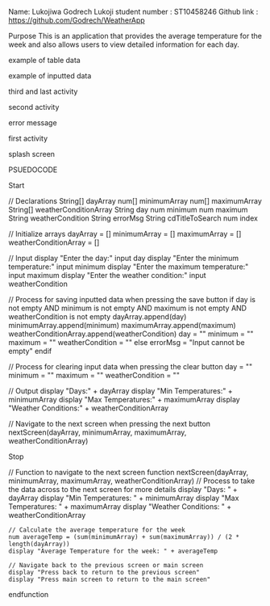 



Name: Lukojiwa Godrech Lukoji
student number : ST10458246
Github link : https://github.com/Godrech/WeatherApp



Purpose
This is an application that provides the average temperature for the week and also allows users to view detailed information for each day.


 



 
 


example of table data
 


example of inputted data
 


third and last activity
 

second activity
 

error message
 

first activity
 

splash screen
 











































PSUEDOCODE

Start

// Declarations
String[] dayArray
num[] minimumArray
num[] maximumArray
String[] weatherConditionArray
String day
num minimum
num maximum
String weatherCondition
String errorMsg
String cdTitleToSearch
num index

// Initialize arrays
dayArray = []
minimumArray = []
maximumArray = []
weatherConditionArray = []

// Input
display "Enter the day:"
input day
display "Enter the minimum temperature:"
input minimum
display "Enter the maximum temperature:"
input maximum
display "Enter the weather condition:"
input weatherCondition

// Process for saving inputted data when pressing the save button
if day is not empty AND minimum is not empty AND maximum is not empty AND weatherCondition is not empty
    dayArray.append(day)
    minimumArray.append(minimum)
    maximumArray.append(maximum)
    weatherConditionArray.append(weatherCondition)
    day = ""
    minimum = ""
    maximum = ""
    weatherCondition = ""
else
    errorMsg = "Input cannot be empty"
endif

// Process for clearing input data when pressing the clear button
day = ""
minimum = ""
maximum = ""
weatherCondition = ""

// Output
display "Days:" + dayArray
display "Min Temperatures:" + minimumArray
display "Max Temperatures:" + maximumArray
display "Weather Conditions:" + weatherConditionArray

// Navigate to the next screen when pressing the next button
nextScreen(dayArray, minimumArray, maximumArray, weatherConditionArray)

Stop

// Function to navigate to the next screen
function nextScreen(dayArray, minimumArray, maximumArray, weatherConditionArray)
    // Process to take the data across to the next screen for more details
    display "Days: " + dayArray
    display "Min Temperatures: " + minimumArray
    display "Max Temperatures: " + maximumArray
    display "Weather Conditions: " + weatherConditionArray

    // Calculate the average temperature for the week
    num averageTemp = (sum(minimumArray) + sum(maximumArray)) / (2 * length(dayArray))
    display "Average Temperature for the week: " + averageTemp

    // Navigate back to the previous screen or main screen
    display "Press back to return to the previous screen"
    display "Press main screen to return to the main screen"
endfunction
